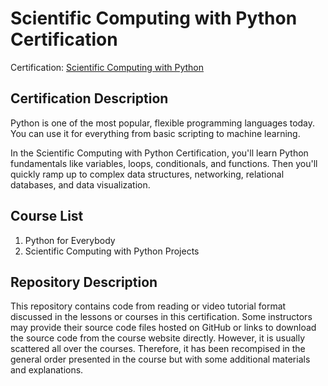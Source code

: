 <!-- This is the current repository's README file. -->

# Scientific Computing with Python Certification

Certification: [Scientific Computing with Python](https://www.freecodecamp.org/learn/scientific-computing-with-python/)

## Certification Description

Python is one of the most popular, flexible programming languages today. You can use it for everything from basic scripting to machine learning.

In the Scientific Computing with Python Certification, you'll learn Python fundamentals like variables, loops, conditionals, and functions. Then you'll quickly ramp up to complex data structures, networking, relational databases, and data visualization.

## Course List

1. Python for Everybody
2. Scientific Computing with Python Projects

## Repository Description

This repository contains code from reading or video tutorial format discussed in the lessons or courses in this certification. Some instructors may provide their source code files hosted on GitHub or links to download the source code from the course website directly. However, it is usually scattered all over the courses. Therefore, it has been recompised in the general order presented in the course but with some additional materials and explanations.
